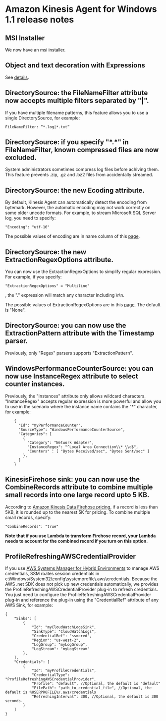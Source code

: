 # Amazon Kinesis Agent for Windows 1.1 release notes

## MSI Installer

We now have an msi installer.

## Object and text decoration with Expressions

See [details](decoration_with_expressions.md).

## DirectorySource: the FileNameFilter attribute now accepts multiple filters separated by "|".

If you have multiple filename patterns, this feature allows you to use a single DirectorySource, for example:

```
FileNameFilter: “*.log|*.txt”
```

## DirectorySource: if you specify "\*.\*" in FileNameFilter, known compressed files are now excluded.

System administrators sometimes compress log files before achiving them. This feature prevents .zip, .gz and .bz2 files from accidentally streamed.

## DirectorySource: the new Ecoding attribute.

By default, Kinesis Agent can automatically detect the encoding from bytemark. However, the automatic encoding may not work correctly on some older uncode formats. For example, to stream Microsoft SQL Server log, you need to specify:

```
"Encoding": "utf-16"
```

The possible values of encoding are in name column of this [page][msdn-encoding].

## DirectorySource: the new ExtractionRegexOptions attribute.

You can now use the ExtractionRegexOptions to simplify regular expression. For example, if you specify:

```
"ExtractionRegexOptions" = "Multiline"
```
, the "." expression will match any character including \r\n. 

The possible values of ExtractionRegexOptions are in this [page][msdn-regex-options]. The default is "None".

## DirectorySource: you can now use the ExtractionPattern attribute with the Timestamp parser.

Previously, only "Regex" parsers supports "ExtractionPattern".

## WindowsPerformanceCounterSource: you can now use InstanceRegex attribute to select counter instances.

Previously, the "Instances" attribute only allows wildcard characters. "InstanceRegex" accepts regular expression is more powerful and allow you to use in the scenario where the instance name contains the "\*" character, for example:

```
    {
      "Id": "myPerformanceCounter",
      "SourceType": "WindowsPerformanceCounterSource",
      "Categories": [
        {
          "Category": "Network Adapter",
          "InstanceRegex": "^Local Area Connection\\* \\d$",
          "Counters" : [ "Bytes Received/sec", "Bytes Sent/sec" ]
        },
      ]
    }
```

## KinesisFirehose sink: you can now use the CombineRecords attribute to combine multiple small records into one large record upto 5 KB.

According to [Amazon Kinesis Data Firehose pricing][firehose-pricing], if a record is less than 5KB, it is rounded up to the nearest 5K for pricing. To combine multiple small records, specify:

```
"CombineRecords": "true"
```

**Note that if you use Lambda to transform Firehose record, your Lambda needs to account for the combined record if you turn on this option.**

## ProfileRefreshingAWSCredentialProvider

If you use [AWS Systems Manager for Hybrid Environments][ssm-on-prem] to manage AWS credentials, SSM roates session credentials in c:\Windows\System32\config\systemprofile\\.aws\credentials. Because the AWS .net SDK does not pick up new credentials automatically, we provides the ProfileRefreshingAWSCredentialProvider plug-in to refresh credentials. You just need to configure the ProfileRefreshingAWSCredentialProvider plug-in and reference the plug-in using the "CredentialRef" attribute of any AWS Sink, for example:

```
{
    "Sinks": [
        {
            "Id": "myCloudWatchLogsSink",
            "SinkType": "CloudWatchLogs",
            "CredentialRef": "ssmcred",
            "Region": "us-west-2",
            "LogGroup": "myLogGroup",
            "LogStream": "myLogStream"
        },
    ],
    "Credentials": [
        {
            "Id": "myProfileCredentials",
            "CredentialType": "ProfileRefreshingAWSCredentialProvider",
            "Profile": "default", //Optional, the default is "default"
            "FilePath": "path_to_credential_file", //Optional, the default is %USERPROFILE%/.aws/credentials
            "RefreshingInterval": 300, //Optional, the default is 300 seconds. 
        }
    ]
}
```

[firehose-pricing]: https://aws.amazon.com/kinesis/data-firehose/pricing/
[msdn-encoding]: https://docs.microsoft.com/en-us/dotnet/api/system.text.encoding?view=netframework-4.8&viewFallbackFrom=netframework-4.7.2.
[msdn-regex-options]: https://docs.microsoft.com/en-us/dotnet/api/system.text.regularexpressions.regexoptions?view=netframework-4.7.2
[ssm-on-prem]: https://docs.aws.amazon.com/systems-manager/latest/userguide/systems-manager-managedinstances.html